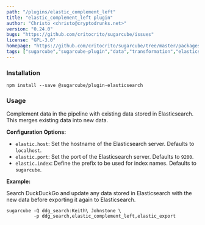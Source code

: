 ```yaml
---
path: "/plugins/elastic_complement_left"
title: "elastic_complement_left plugin"
author: "Christo <christo@cryptodrunks.net>"
version: "0.24.0"
bugs: "https://github.com/critocrito/sugarcube/issues"
license: "GPL-3.0"
homepage: "https://github.com/critocrito/sugarcube/tree/master/packages/plugin-elasticsearch#readme"
tags: ["sugarcube","sugarcube-plugin","data","transformation","elasticsearch","data storage"]
---
```


### Installation
    npm install --save @sugarcube/plugin-elasticsearch


### Usage
Complement data in the pipeline with existing data stored in
Elasticsearch. This merges existing data into new data.

**Configuration Options:**

-   `elastic.host`: Set the hostname of the Elasticsearch server. Defaults to
    `localhost`.
-   `elastic.port`: Set the port of the Elasticsearch server. Defaults to
    `9200`.
-   `elastic.index`: Define the prefix to be used for index names. Defaults to
    `sugarcube`.

**Example:**

Search DuckDuckGo and update any data stored in Elasticsearch with the new
data before exporting it again to Elasticsearch.

    sugarcube -Q ddg_search:Keith\ Johnstone \
              -p ddg_search,elastic_complement_left,elastic_export
